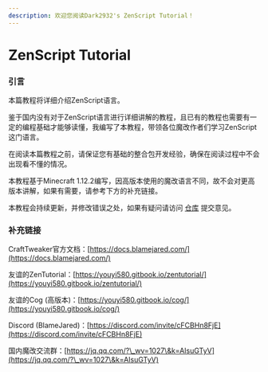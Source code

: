 ```yaml
---
description: 欢迎您阅读Dark2932's ZenScript Tutorial！
---
```


# ZenScript Tutorial

### 引言

本篇教程将详细介绍ZenScript语言。

鉴于国内没有对于ZenScript语言进行详细讲解的教程，且已有的教程也需要有一定的编程基础才能够读懂，我编写了本教程，带领各位魔改作者们学习ZenScript这门语言。

在阅读本篇教程之前，请保证您有基础的整合包开发经验，确保在阅读过程中不会出现看不懂的情况。

本教程基于Minecraft 1.12.2编写，因高版本使用的魔改语言不同，故不会对更高版本讲解，如果有需要，请参考下方的补充链接。

本教程会持续更新，并修改错误之处，如果有疑问请访问 [仓库](https://github.com/Dark2932/ZenScript-Tutorial) 提交意见。

### 补充链接

CraftTweaker官方文档：[https://docs.blamejared.com/](https://docs.blamejared.com/)

友谊的ZenTutorial：[https://youyi580.gitbook.io/zentutorial/](https://youyi580.gitbook.io/zentutorial/)

友谊的Cog (高版本)：[https://youyi580.gitbook.io/cog/](https://youyi580.gitbook.io/cog/)

Discord (BlameJared)：[https://discord.com/invite/cFCBHn8FjE](https://discord.com/invite/cFCBHn8FjE)

国内魔改交流群：[https://jq.qq.com/?\_wv=1027\&k=AIsuGTyV](https://jq.qq.com/?\_wv=1027\&k=AIsuGTyV)
